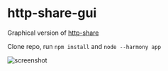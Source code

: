 http-share-gui
==============

Graphical version of [http-share](https://github.com/gildean/http-share)

Clone repo, run `npm install` and `node --harmony app`

![screenshot](http://julkinen.salaliitto.com/misc/http-share.png)
